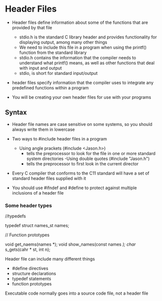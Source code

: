 # Header Files

- Header files define information about some of the functions that are provided by that file
  - stdio.h is the standard C library header and provides functionality for displaying output, among many other things
  - We need to include this file in a program when using the  printf() function from the standard library
  - stdio.h contains the information that the compiler needs to understand what printf() means, as well as other functions that deal with input and output
  - stdio, is short for standard input/output

- header files specify information that the compiler uses to integrate any predefined functions within a program

- You will be creating your own header files for use with your programs

## Syntax

- Header file names are case sensitive on some systems, so you should always write them in lowercase

- Two ways to #include header files in a program
  - Using angle prackets (#include <Jason.h>)
    - tells the preprocessor to look for the file in one or more standard system directories
  -Using double quotes (#include "Jason.h")
    - tells the preprocessor to first look in the current director
    
- Every C compiler that conforms to the C11 standard will have a set of standard header files supplied with it

- You should use #ifndef and #define to protect against multiple inclusions of a header file

### Some header types

//typedefs

typedef struct names_st names;

// Function prototypes

void get_naems(names *);
void show_names(const names *);
char* s_gets(cahr * st, int n);

Header file can include many different things
  - #define directives
  - structure declarations
  - typedef statements
  - function prototypes

Executable code normally goes into a source code file, not a header file